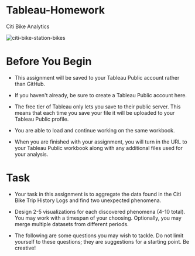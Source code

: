 # Tableau-Homework
Citi Bike Analytics

![citi-bike-station-bikes](https://user-images.githubusercontent.com/74845016/119913578-df892600-bf23-11eb-9a54-5e959178195e.jpg)


#  Before You Begin

*  This assignment will be saved to your Tableau Public account rather than GitHub.

*  If you haven't already, be sure to create a Tableau Public account here.

*  The free tier of Tableau only lets you save to their public server. This means that each time you save your file it will be uploaded to your Tableau Public profile.

*  You are able to load and continue working on the same workbook.

*  When you are finished with your assignment, you will turn in the URL to your Tableau Public workbook along with any additional files used for your analysis.

#  Task

*  Your task in this assignment is to aggregate the data found in the Citi Bike Trip History Logs and find two unexpected phenomena.

*  Design 2-5 visualizations for each discovered phenomena (4-10 total). You may work with a timespan of your choosing. Optionally, you may merge multiple 
datasets from different periods.

*  The following are some questions you may wish to tackle. Do not limit yourself to these questions; they are suggestions for a starting point. Be creative!